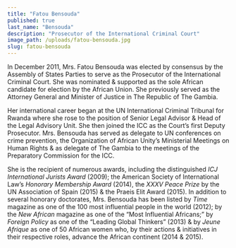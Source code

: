 ```yaml
---
title: "Fatou Bensouda"
published: true
last_name: "Bensouda"
description: "Prosecutor of the International Criminal Court"
image_path: /uploads/fatou-bensouda.jpg
slug: fatou-bensouda
---
```


In December 2011, Mrs. Fatou Bensouda was elected by consensus by the Assembly of States Parties to serve as the Prosecutor of the International Criminal Court. She was nominated & supported as the sole African candidate for election by the African Union. She previously served as the Attorney General and Minister of Justice in The Republic of The Gambia.

Her international career began at the UN International Criminal Tribunal for Rwanda where she rose to the position of Senior Legal Advisor & Head of the Legal Advisory Unit. She then joined the ICC as the Court’s first Deputy Prosecutor. Mrs. Bensouda has served as delegate to UN conferences on crime prevention, the Organization of African Unity’s Ministerial Meetings on Human Rights & as delegate of The Gambia to the meetings of the Preparatory Commission for the ICC.

She is the recipient of numerous awards, including the distinguished _ICJ International Jurists Award_ (2009); the American Society of International Law’s _Honorary Membership Award_ (2014), the _XXXV Peace Prize_ by the UN Association of Spain (2015) & the Praeis Elit Award (2015). In addition to several honorary doctorates, Mrs. Bensouda has been listed by _Time_ magazine as one of the 100 most influential people in the world (2012); by the _New African_ magazine as one of the “Most Influential Africans;” by _Foreign Policy_ as one of the “Leading Global Thinkers” (2013) & by _Jeune Afrique_ as one of 50 African women who, by their actions & initiatives in their respective roles, advance the African continent (2014 & 2015).
